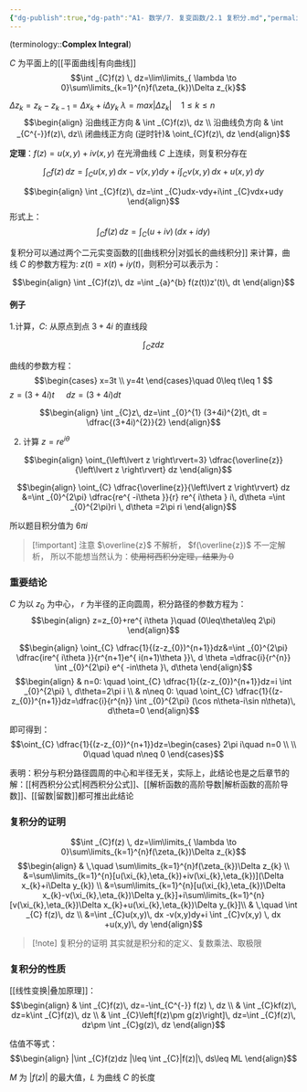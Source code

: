 ```yaml
---
{"dg-publish":true,"dg-path":"A1- 数学/7. 复变函数/2.1 复积分.md","permalink":"/A1- 数学/7. 复变函数/2.1 复积分/","dgPassFrontmatter":true,"noteIcon":"","created":"2024-05-21T15:20:28.122+08:00","updated":"2025-07-20T13:07:34.665+08:00"}
---
```


(terminology::**Complex Integral**)

$C$ 为平面上的[[平面曲线\|有向曲线]]
$$\int _{C}f(z) \, dz=\lim\limits_{ \lambda \to 0}\sum\limits_{k=1}^{n}f(\zeta_{k})\Delta z_{k}$$

$\Delta z_{k}=z_{k}-z_{k-1}=\Delta x_{k}+i\Delta y_{k}$
$\lambda=max|\Delta z_{k}|\quad 1\leq k\leq n$
$$\begin{align}
沿曲线正方向 &  \int  _{C}f(z)\, dz  \\
沿曲线负方向  & \int  _{C^{-}}f(z)\, dz\\
闭曲线正方向 (逆时针)& \oint_{C}f(z)\, dz 
\end{align}$$

**定理**：$f(z)=u(x,y)+iv(x,y)$ 在光滑曲线 $C$ 上连续，则复积分存在

$$
\int _{C} f(z)\, dz=\int _{C}u(x,y)\, dx -v(x,y)dy+i \int _{C}v(x,y) \, dx +u(x,y)\, dy
$$



$$\begin{align}
\int  _{C}f(z)\, dz=\int  _{C}udx-vdy+i\int  _{C}vdx+udy
\end{align}$$
形式上：
$$
\int _{C}^{} f(z)\, dz=\int _{C}^{} (u+iv)\, (dx+idy)  
$$

复积分可以通过两个二元实变函数的[[曲线积分\|对弧长的曲线积分]] 来计算，曲线 $C$ 的参数方程为: $z(t)=x(t)+iy(t)$，则积分可以表示为：

$$\begin{align}
\int  _{C}f(z)\, dz =\int _{a}^{b} f(z(t))z'(t)\, dt 
\end{align}$$

#### 例子 
1.计算，$C$: 从原点到点 $3+4i$ 的直线段

$$\int_{C}zdz$$   


曲线的参数方程：
 $$\begin{cases}
x=3t \\
y=4t
\end{cases}\quad  0\leq t\leq 1
$$
 $z=(3+4i)t$   $\quad dz=(3+4i)dt$

 $$\begin{align}
\int  _{C}z\, dz=\int _{0}^{1} (3+4i)^{2}t\, dt  = \dfrac{(3+4i)^{2}}{2}
\end{align}$$

2. 计算 $z=re^{ i\theta }$

$$\begin{align}
\oint_{\left\lvert  z \right\rvert=3}  \dfrac{\overline{z}}{\left\lvert  z \right\rvert} dz  
\end{align}$$

$$\begin{align}
\oint_{C}  \dfrac{\overline{z}}{\left\lvert  z \right\rvert} dz  &=\int _{0}^{2\pi} \dfrac{re^{ -i\theta }}{r} re^{ i\theta } i\, d\theta =\int _{0}^{2\pi}ri \, d\theta =2\pi ri
\end{align}$$

所以题目积分值为 $6\pi i$

>[!important] 注意
> $\overline{z}$ 不解析， $f(\overline{z})$ 不一定解析， 所以不能想当然认为：~~使用柯西积分定理，结果为 0~~

### 重要结论
$C$ 为以 $z_{0}$ 为中心， $r$ 为半径的正向圆周，积分路径的参数方程为：
$$\begin{align}
z=z_{0}+re^{ i\theta }\quad (0\leq\theta\leq 2\pi)
\end{align}$$


$$\begin{align} 
\oint_{C} \dfrac{1}{(z-z_{0})^{n+1}}dz&=\int _{0}^{2\pi} \dfrac{ire^{ i\theta }}{r^{n+1}e^{ i(n+1)\theta }}\, d \theta =\dfrac{i}{r^{n}} \int _{0}^{2\pi} e^{ -in\theta }\, d\theta
\end{align}$$
$$\begin{align}
 & n=0: \quad  \oint_{C} \dfrac{1}{(z-z_{0})^{n+1}}dz=i \int _{0}^{2\pi} \, d\theta=2\pi i \\
 & n\neq 0: \quad  \oint_{C} \dfrac{1}{(z-z_{0})^{n+1}}dz=\dfrac{i}{r^{n}} \int _{0}^{2\pi} (\cos n\theta-i\sin n\theta)\, d\theta=0
\end{align}$$

即可得到：
$$\oint_{C} \dfrac{1}{(z-z_{0})^{n+1}}dz=\begin{cases}
2\pi i\quad n=0  \\
\\
0\quad \quad n\neq 0
\end{cases}$$

表明：积分与积分路径圆周的中心和半径无关，实际上，此结论也是之后章节的解：[[柯西积分公式\|柯西积分公式]]、[[解析函数的高阶导数\|解析函数的高阶导数]]、[[留数\|留数]]都可推出此结论

### 复积分的证明
$$\int _{C}f(z) \, dz=\lim\limits_{ \lambda \to 0}\sum\limits_{k=1}^{n}f(\zeta_{k})\Delta z_{k}$$
$$\begin{align}
 & \,\quad \sum\limits_{k=1}^{n}f(\zeta_{k})\Delta z_{k} \\
&=\sum\limits_{k=1}^{n}[u(\xi_{k},\eta_{k})+iv(\xi_{k},\eta_{k})](\Delta x_{k}+i\Delta y_{k}) \\
&=\sum\limits_{k=1}^{n}[u(\xi_{k},\eta_{k})\Delta x_{k}-v(\xi_{k},\eta_{k})\Delta y_{k}]+i\sum\limits_{k=1}^{n}[v(\xi_{k},\eta_{k})\Delta x_{k}+u(\xi_{k},\eta_{k})\Delta y_{k}]\\ 
& \,\quad \int _{C} f(z)\, dz \\
&=\int _{C}u(x,y)\, dx -v(x,y)dy+i \int _{C}v(x,y) \, dx +u(x,y)\, dy
\end{align}$$
>[!note] 复积分的证明
>其实就是积分和的定义、复数乘法、取极限

### 复积分的性质

[[线性变换\|叠加原理]]：
$$\begin{align}  
 & \int  _{C}f(z)\, dz=-\int_{C^{-}} f(z) \, dz  \\
 & \int  _{C}kf(z)\, dz=k\int  _{C}f(z)\, dz \\
 & \int  _{C}\left[f(z)\pm g(z)\right]\, dz=\int  _{C}f(z)\, dz\pm \int  _{C}g(z)\, dz  
\end{align}$$


估值不等式：
$$\begin{align}
|\int  _{C}f(z)dz |\leq \int  _{C}|f(z)|\, ds\leq ML 
\end{align}$$

$M$ 为 $|f(z)|$ 的最大值，$L$ 为曲线 $C$ 的长度

